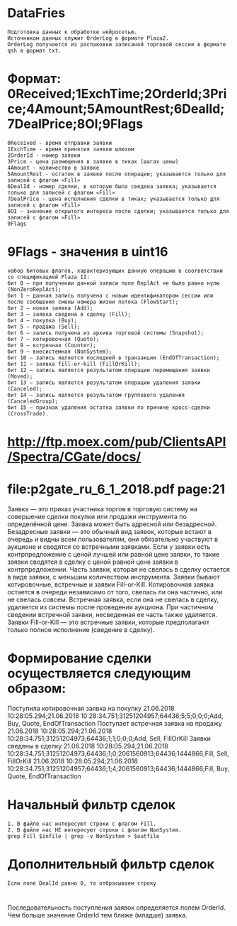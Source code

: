 # DataFries
```
Подготовка данных к обработке нейросетью.
Источником данных служит OrderLog в формате Plaza2.
OrderLog получается из распаковки записаной торговой сессии в формате qsh в формат txt.
```
# Формат: 0Received;1ExchTime;2OrderId;3Price;4Amount;5AmountRest;6DealId;7DealPrice;8OI;9Flags
```
0Received - время отправки заявки
1ExchTime - время принятия заявки шлюзом
2OrderId - номер заявки
3Price - цена размещения в заявке в тиках (шагах цены)
4Amount - количество в заявке
5AmountRest - остаток в заявке после операции; указывается только для записей с флагом «Fill»
6DealId - номер сделки, в которую была сведена заявка; указывается только для записей с флагом «Fill»
7DealPrice - цена исполнения сделки в тиках; указывается только для записей с флагом «Fill»
8OI - значение открытого интереса после сделки; указывается только для записей с флагом «Fill»
9Flags
```

# 9Flags - значения в uint16
```
набор битовых флагов, характеризующих данную операцию в соответствии со спецификацией Plaza II:
бит 0 – при получении данной записи поле ReplAct не было равно нулю (NonZeroReplAct);
бит 1 – данная запись получена с новым идентификатором сессии или после сообщения смены номера жизни потока (FlowStart);
бит 2 – новая заявка (Add);
бит 3 – заявка сведена в сделку (Fill);
бит 4 – покупка (Buy);
бит 5 – продажа (Sell);
бит 6 – запись получена из архива торговой системы (Snapshot);
бит 7 – котировочная (Quote);
бит 8 – встречная (Counter);
бит 9 – внесистемная (NonSystem);
бит 10 – запись является последней в транзакции (EndOfTransaction);
бит 11 – заявка fill-or-kill (FillOrKill);
бит 12 – запись является результатом операции перемещения заявки (Moved);
бит 13 – запись является результатом операции удаления заявки (Canceled);
бит 14 – запись является результатом группового удаления (CanceledGroup);
бит 15 – признак удаления остатка заявки по причине кросс-сделки (CrossTrade).
```

# http://ftp.moex.com/pub/ClientsAPI/Spectra/CGate/docs/
# file:p2gate_ru_6_1_2018.pdf page:21
Заявка — это приказ участника торгов в торговую систему на совершение сделки покупки или продажи инструмента по определённой цене.
Заявка может быть адресной или безадресной.
Безадресные заявки — это обычный вид заявок, которые встают в очередь и видны всем пользователям, они обязательно участвуют в аукционе и сводятся со встречными заявками.
Если у заявки есть контрпредложение с ценой лучшей или равной цене заявки, то такие заявки сводятся в сделку с ценой равной цене заявки в контрпредложении.
Часть заявки, которая не свелась в сделку остается в виде заявки, с меньшим количеством инструмента.
Заявки бывают котировочные, встречные и заявки Fill-or-Kill.
Котировочная заявка остается в очереди независимо от того, свелась ли она частично, или не свелась совсем.
Встречная заявка, если она не свелась в сделку, удаляется из системы после проведения аукциона.
При частичном сведении встречной заявки, несведенная ее часть также удаляется.
Заявки Fill-or-Kill — это встречные заявки, которые предполагают только полное исполнение (сведение в сделку).

# Формирование сделки осуществляется следующим образом:
Поступила котировочная заявка на покупку
21.06.2018 10:28:05.294;21.06.2018 10:28:34.751;31251204957;64436;5;5;0;0;0;Add, Buy, Quote, EndOfTransaction
Поступает встречная заявка на продажу
21.06.2018 10:28:05.294;21.06.2018 10:28:34.751;31251204973;64436;1;1;0;0;0;Add, Sell, FillOrKill
Заявки сведены в сделку
21.06.2018 10:28:05.294;21.06.2018 10:28:34.751;31251204973;64436;1;0;2061560913;64436;1444866;Fill, Sell, FillOrKill
21.06.2018 10:28:05.294;21.06.2018 10:28:34.751;31251204957;64436;1;4;2061560913;64436;1444866;Fill, Buy, Quote, EndOfTransaction

# Начальный фильтр сделок
```
1. В файле нас интересуют строки с флагом Fill.
2. В файле нас НЕ интересуют строки с флагом NonSystem.
grep Fill $infile | grep -v NonSystem > $outfile
```

# Дополнительный фильтр сделок
```
Если поле DealId равно 0, то отбрасываем строку
```

# 
Последовательность поступления заявок определяется полем OrderId.
Чем больше значение OrderId тем ближе (младше) заявка.
```

